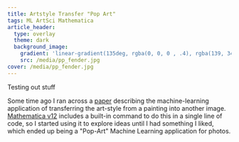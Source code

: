 ```yaml
---
title: Artstyle Transfer "Pop Art"
tags: ML ArtSci Mathematica
article_header:
  type: overlay
  theme: dark
  background_image:
    gradient: 'linear-gradient(135deg, rgba(0, 0, 0 , .4), rgba(139, 34, 139, .4))'
    src: /media/pp_fender.jpg
cover: /media/pp_fender.jpg
---
```


Testing out stuff

<!--more-->

Some time ago I ran across a [paper](https://arxiv.org/pdf/1508.06576.pdf) describing the machine-learning application of transferring the art-style from a painting into another image. [Mathematica v12](https://www.wolfram.com/language/12/machine-learning-for-images/style-transfer-for-creative-art.html?product=mathematica) includes a built-in command to do this in a single line of code, so I started using it to explore ideas until I had something I liked, which ended up being a "Pop-Art" Machine Learning application for photos.
